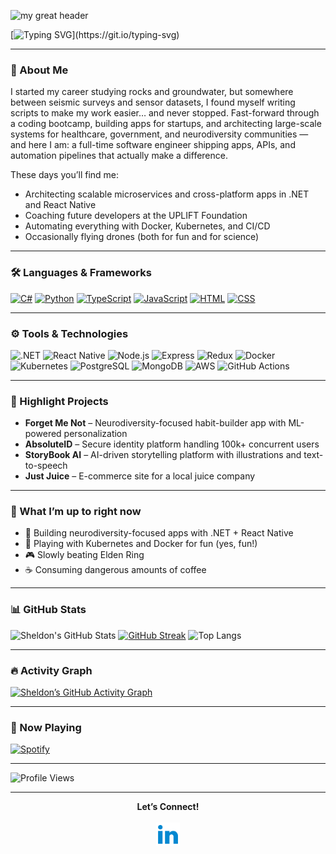![my great header](SheldonPierce.png)

[![Typing SVG](https://readme-typing-svg.demolab.com?font=Fira+Code&duration=2000&pause=1000&color=0EF7F7&width=435&lines=Hey!+I'm+Sheldon!;Developer+%2F+Engineer+%2F+Drone+Pilot;I+build+scalable+things+that+work.)](https://git.io/typing-svg)

---

### 👋 About Me
I started my career studying rocks and groundwater, but somewhere between seismic surveys and sensor datasets, I found myself writing scripts to make my work easier… and never stopped. Fast-forward through a coding bootcamp, building apps for startups, and architecting large-scale systems for healthcare, government, and neurodiversity communities — and here I am: a full-time software engineer shipping apps, APIs, and automation pipelines that actually make a difference.

These days you’ll find me:
- Architecting scalable microservices and cross-platform apps in .NET and React Native
- Coaching future developers at the UPLIFT Foundation
- Automating everything with Docker, Kubernetes, and CI/CD
- Occasionally flying drones (both for fun and for science)

---

### 🛠️ Languages & Frameworks
[![C#](https://img.shields.io/badge/-C%23-fff?logo=c-sharp&logoColor=239120)]()
[![Python](https://img.shields.io/badge/-Python-fff?logo=python&logoColor=3776AB)]()
[![TypeScript](https://img.shields.io/badge/-TypeScript-fff?logo=typescript&logoColor=3178C6)]()
[![JavaScript](https://img.shields.io/badge/-JavaScript-fff?logo=javascript&logoColor=F7DF1E)]()
[![HTML](https://img.shields.io/badge/-HTML5-fff?logo=html5&logoColor=E34F26)]()
[![CSS](https://img.shields.io/badge/-CSS3-fff?logo=css3&logoColor=1572B6)]()

---

### ⚙️ Tools & Technologies
![.NET](https://img.shields.io/badge/-.NET_Core-fff?logo=dotnet&logoColor=512BD4)
![React Native](https://img.shields.io/badge/-React_Native-fff?logo=react&logoColor=61DAFB)
![Node.js](https://img.shields.io/badge/-Node.js-fff?logo=node.js&logoColor=339933)
![Express](https://img.shields.io/badge/-Express-fff?logo=express&logoColor=000000)
![Redux](https://img.shields.io/badge/-Redux-fff?logo=redux&logoColor=764ABC)
![Docker](https://img.shields.io/badge/-Docker-fff?logo=docker&logoColor=2496ED)
![Kubernetes](https://img.shields.io/badge/-Kubernetes-fff?logo=kubernetes&logoColor=326CE5)
![PostgreSQL](https://img.shields.io/badge/-PostgreSQL-fff?logo=postgresql&logoColor=4169E1)
![MongoDB](https://img.shields.io/badge/-MongoDB-fff?logo=mongodb&logoColor=47A248)
![AWS](https://img.shields.io/badge/-AWS-fff?logo=amazonaws&logoColor=232F3E)
![GitHub Actions](https://img.shields.io/badge/-GitHub_Actions-fff?logo=githubactions&logoColor=2088FF)

---

### 🚀 Highlight Projects
- **Forget Me Not** – Neurodiversity-focused habit-builder app with ML-powered personalization
- **AbsoluteID** – Secure identity platform handling 100k+ concurrent users
- **StoryBook AI** – AI-driven storytelling platform with illustrations and text-to-speech
- **Just Juice** – E-commerce site for a local juice company

---

### 📌 What I’m up to right now
- 🚀 Building neurodiversity-focused apps with .NET + React Native  
- 🐳 Playing with Kubernetes and Docker for fun (yes, fun!)  
- 🎮 Slowly beating Elden Ring  
- ☕ Consuming dangerous amounts of coffee  

---

### 📊 GitHub Stats
![Sheldon's GitHub Stats](https://github-readme-stats.vercel.app/api?username=sheldon-pierce&show_icons=true&theme=tokyonight&include_all_commits=true&count_private=true)
[![GitHub Streak](https://streak-stats.demolab.com?user=sheldon-pierce&theme=tokyonight)](https://git.io/streak-stats)
![Top Langs](https://github-readme-stats.vercel.app/api/top-langs/?username=sheldon-pierce&layout=compact&theme=tokyonight&langs_count=20&count_private=true)

---

### 🔥 Activity Graph
[![Sheldon’s GitHub Activity Graph](https://github-readme-activity-graph.vercel.app/graph?username=sheldon-pierce&theme=react-dark)](https://github.com/sheldon-pierce)

---

### 🎵 Now Playing
[![Spotify](https://novatorem.vercel.app/api/spotify)](https://open.spotify.com/user/striker993)

---

![Profile Views](https://komarev.com/ghpvc/?username=sheldon-pierce&color=brightgreen)

---

<p align="center">
  <strong>Let’s Connect!</strong><br><br>
  <a href="http://www.linkedin.com/in/sheldon-pierce/" target="_blank" rel="noopener noreferrer">
    <img height="38" src="icons8-linkedin-2-48.png" alt="LinkedIn">
  </a>
</p>
